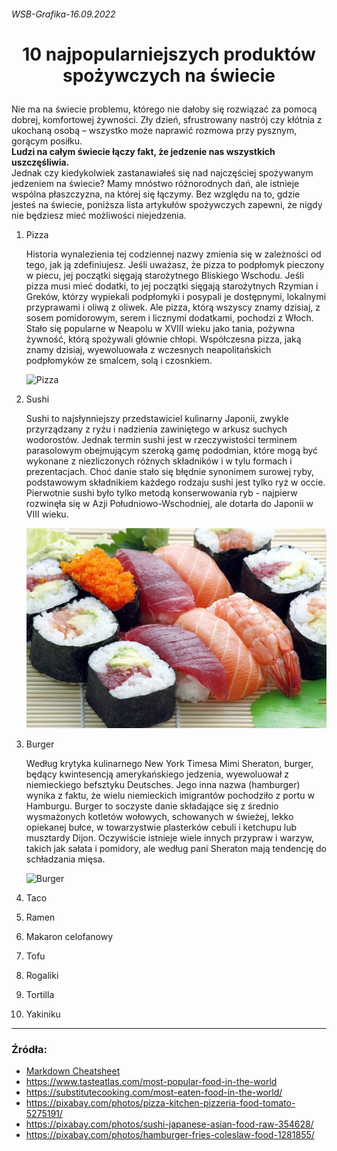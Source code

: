 ###### WSB-Grafika-16.09.2022 
# <p align="center"> 10 najpopularniejszych produktów spożywczych na świecie</p>

Nie ma na świecie problemu, którego nie dałoby się rozwiązać za pomocą dobrej, komfortowej żywności. Zły dzień, sfrustrowany nastrój czy kłótnia z ukochaną osobą – wszystko może naprawić rozmowa przy pysznym, gorącym posiłku.  
**Ludzi na całym świecie łączy fakt, że jedzenie nas wszystkich uszczęśliwia.**  
Jednak czy kiedykolwiek zastanawiałeś się nad najczęściej spożywanym jedzeniem na świecie?
Mamy mnóstwo różnorodnych dań, ale istnieje wspólna płaszczyzna, na której się łączymy. Bez względu na to, gdzie jesteś na świecie, poniższa lista artykułów spożywczych zapewni, że nigdy nie będziesz mieć możliwości niejedzenia.

1. Pizza

   Historia wynalezienia tej codziennej nazwy zmienia się w zależności od tego, jak ją zdefiniujesz. Jeśli uważasz, że pizza to podpłomyk pieczony w piecu, jej początki sięgają starożytnego Bliskiego Wschodu. Jeśli pizza musi mieć dodatki, to jej początki sięgają starożytnych Rzymian i Greków, którzy wypiekali podpłomyki i posypali je dostępnymi, lokalnymi przyprawami i oliwą z oliwek.
Ale pizza, którą wszyscy znamy dzisiaj, z sosem pomidorowym, serem i licznymi dodatkami, pochodzi z Włoch. Stało się popularne w Neapolu w XVIII wieku jako tania, pożywna żywność, którą spożywali głównie chłopi. Współczesna pizza, jaką znamy dzisiaj, wyewoluowała z wczesnych neapolitańskich podpłomyków ze smalcem, solą i czosnkiem. 

   ![Pizza][Pizza]

2. Sushi

   Sushi to najsłynniejszy przedstawiciel kulinarny Japonii, zwykle przyrządzany z ryżu i nadzienia zawiniętego w arkusz suchych wodorostów. Jednak termin sushi jest w rzeczywistości terminem parasolowym obejmującym szeroką gamę pododmian, które mogą być wykonane z niezliczonych różnych składników i w tylu formach i prezentacjach.
Choć danie stało się błędnie synonimem surowej ryby, podstawowym składnikiem każdego rodzaju sushi jest tylko ryż w occie. Pierwotnie sushi było tylko metodą konserwowania ryb - najpierw rozwinęła się w Azji Południowo-Wschodniej, ale dotarła do Japonii w VIII wieku.

   ![Sushi](https://github.com/CarefreeDilettante/WSB-Grafika-16.09.2022/blob/61aaded2ced4add89446262ca029bff6666b93f0/obraz/sushi.jpg "Sushi")

3. Burger

   Według krytyka kulinarnego New York Timesa Mimi Sheraton, burger, będący kwintesencją amerykańskiego jedzenia, wyewoluował z niemieckiego befsztyku Deutsches. Jego inna nazwa (hamburger) wynika z faktu, że wielu niemieckich imigrantów pochodziło z portu w Hamburgu.
Burger to soczyste danie składające się z średnio wysmażonych kotletów wołowych, schowanych w świeżej, lekko opiekanej bułce, w towarzystwie plasterków cebuli i ketchupu lub musztardy Dijon. Oczywiście istnieje wiele innych przypraw i warzyw, takich jak sałata i pomidory, ale według pani Sheraton mają tendencję do schładzania mięsa.

   ![Burger](https://cdn.pixabay.com/photo/2016/03/26/23/19/hamburger-1281855_960_720.jpg "Burger")

4. Taco
5. Ramen
6. Makaron celofanowy
7. Tofu
8. Rogaliki
9. Tortilla
10. Yakiniku

------

### Źródła:
* [Markdown Cheatsheet](https://github.com/adam-p/markdown-here/wiki/Markdown-Cheatsheet)
* https://www.tasteatlas.com/most-popular-food-in-the-world
* https://substitutecooking.com/most-eaten-food-in-the-world/
* https://pixabay.com/photos/pizza-kitchen-pizzeria-food-tomato-5275191/
* https://pixabay.com/photos/sushi-japanese-asian-food-raw-354628/
* https://pixabay.com/photos/hamburger-fries-coleslaw-food-1281855/

[Pizza]: https://cdn.pixabay.com/photo/2020/06/08/16/49/pizza-5275191_960_720.jpg "Pizza"
